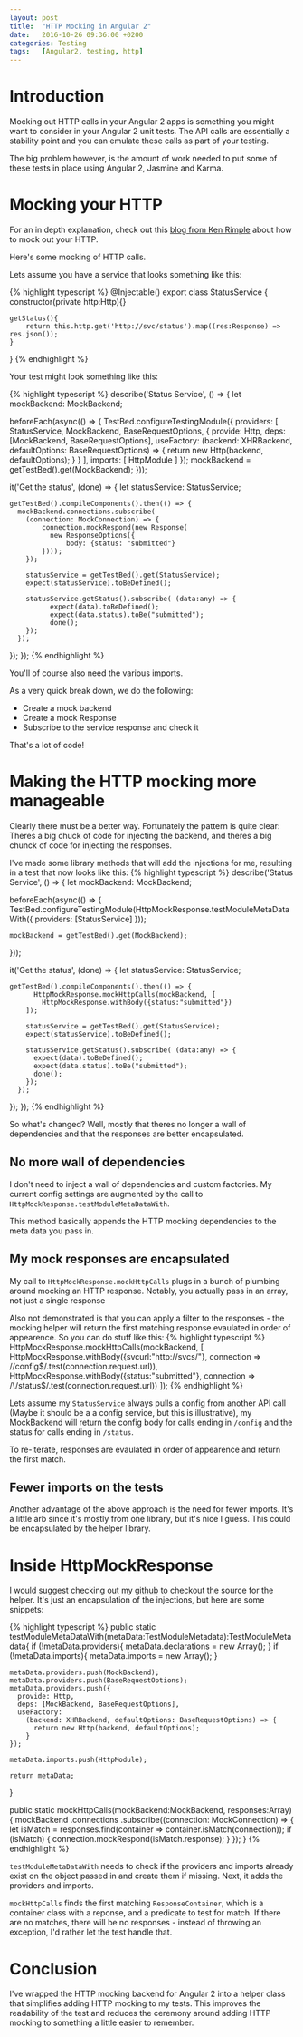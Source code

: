 ```yaml
---
layout:	post
title:	"HTTP Mocking in Angular 2"
date:	2016-10-26 09:36:00 +0200
categories:	Testing
tags:	[Angular2, testing, http]
---
```


# Introduction

Mocking out HTTP calls in your Angular 2 apps is something you might want to consider in your Angular 2 unit tests. The API calls are essentially a stability point and you can emulate these calls as part of your testing.

The big problem however, is the amount of work needed to put some of these tests in place using Angular 2, Jasmine and Karma.

# Mocking your HTTP

For an in depth explanation, check out this [blog from Ken Rimple](http://chariotsolutions.com/blog/post/testing-angular-2-0-x-services-http-jasmine-karma/) about how to mock out your HTTP.

Here's some mocking of HTTP calls.

Lets assume you have a service that looks something like this:

{% highlight typescript %}
@Injectable()
export class StatusService {
    constructor(private http:Http){}

    getStatus(){
        return this.http.get('http://svc/status').map((res:Response) => res.json());
    }
}
{% endhighlight %}

Your test might look something like this:

{% highlight typescript %}
describe('Status Service', () => {
  let mockBackend: MockBackend;

  beforeEach(async(() => {
    TestBed.configureTestingModule({
      providers: [
        StatusService,
        MockBackend,
        BaseRequestOptions,
        {
          provide: Http,
          deps: [MockBackend, BaseRequestOptions],
          useFactory:
            (backend: XHRBackend, defaultOptions: BaseRequestOptions) => {
              return new Http(backend, defaultOptions);
            }
       }
      ],
      imports: [
        HttpModule
      ]
    });
    mockBackend = getTestBed().get(MockBackend);
  }));
  
  it('Get the status', (done) => {
    let statusService: StatusService;

    getTestBed().compileComponents().then(() => {
      mockBackend.connections.subscribe(
        (connection: MockConnection) => {
            connection.mockRespond(new Response(
              new ResponseOptions({
                  body: {status: "submitted"}
            })));
        });

        statusService = getTestBed().get(StatusService);
        expect(statusService).toBeDefined();

        statusService.getStatus().subscribe( (data:any) => {
              expect(data).toBeDefined();
              expect(data.status).toBe("submitted");
              done();
        });
      });
  });
});
{% endhighlight %}

You'll of course also need the various imports.

As a very quick break down, we do the following:
-  Create a mock backend
-  Create a mock Response
-  Subscribe to the service response and check it

That's a lot of code!

# Making the HTTP mocking more manageable

Clearly there must be a better way. Fortunately the pattern is quite clear: Theres a big chuck of code for injecting the backend, and theres a big chunck of code for injecting the responses.

I've made some library methods that will add the injections for me, resulting in a test that now looks like this:
{% highlight typescript %}
describe('Status Service', () => {
  let mockBackend: MockBackend;

  beforeEach(async(() => {
    TestBed.configureTestingModule(HttpMockResponse.testModuleMetaDataWith({
      providers: [StatusService]
    }));

    mockBackend = getTestBed().get(MockBackend);
  }));
  
  it('Get the status', (done) => {
    let statusService: StatusService;

    getTestBed().compileComponents().then(() => {
          HttpMockResponse.mockHttpCalls(mockBackend, [
            HttpMockResponse.withBody({status:"submitted"})
        ]);

        statusService = getTestBed().get(StatusService);
        expect(statusService).toBeDefined();

        statusService.getStatus().subscribe( (data:any) => {
          expect(data).toBeDefined();
          expect(data.status).toBe("submitted");
          done();
        });
      });
  });
});
{% endhighlight %}

So what's changed? Well, mostly that theres no longer a wall of dependencies and that the responses are better encapsulated.

##  No more wall of dependencies 

I don't need to inject a wall of dependencies and custom factories. My current config settings are augmented by the call to `HttpMockResponse.testModuleMetaDataWith`.

This method basically appends the HTTP mocking dependencies to the meta data you pass in.

## My mock responses are encapsulated

My call to `HttpMockResponse.mockHttpCalls` plugs in a bunch of plumbing around mocking an HTTP response. Notably, you actually pass in an array, not just a single response

Also not demonstrated is that you can apply a filter to the responses - the mocking helper will return the first matching response evaulated in order of appearence. So you can do stuff like this:
{% highlight typescript %}
HttpMockResponse.mockHttpCalls(mockBackend, [ 
  HttpMockResponse.withBody({svcurl:"http://svcs/"}, connection => /\/config$/.test(connection.request.url)),
  HttpMockResponse.withBody({status:"submitted"}, connection => /\/status$/.test(connection.request.url))
]);
{% endhighlight %}

Lets assume my `StatusService` always pulls a config from another API call (Maybe it should be a a config service, but this is illustrative), my MockBackend will return the config body for calls ending in `/config` and the status for calls ending in `/status`.

To re-iterate, responses are evaulated in order of appearence and return the first match.

## Fewer imports on the tests

Another advantage of the above approach is the need for fewer imports. It's a little arb since it's mostly from one library, but it's nice I guess. This could be encapsulated by the helper library.

# Inside HttpMockResponse

I would suggest checking out my [github](https://github.com/geoffles/http-mock-response) to checkout the source for the helper. It's just an encapsulation of the injections, but here are some snippets:

{% highlight typescript %}
public static testModuleMetaDataWith(metaData:TestModuleMetadata):TestModuleMetadata{
    if (!metaData.providers){
        metaData.declarations = new Array<any>();
    }
    if (!metaData.imports){
        metaData.imports = new Array<any>();
    }
    
    metaData.providers.push(MockBackend);
    metaData.providers.push(BaseRequestOptions);
    metaData.providers.push({
      provide: Http,
      deps: [MockBackend, BaseRequestOptions],
      useFactory:
        (backend: XHRBackend, defaultOptions: BaseRequestOptions) => {
          return new Http(backend, defaultOptions);
        }
    });

    metaData.imports.push(HttpModule);
    
    return metaData;
}

public static mockHttpCalls(mockBackend:MockBackend, responses:Array<ResponseContainer>){
mockBackend
  .connections
  .subscribe((connection: MockConnection) => {
      let isMatch = responses.find(container => container.isMatch(connection));
      if (isMatch)
      {
          connection.mockRespond(isMatch.response);
      }
  });
}
{% endhighlight %}

`testModuleMetaDataWith` needs to check if the providers and imports already exist on the object passed in and create them if missing. Next, it adds the providers and imports.

`mockHttpCalls` finds the first matching `ResponseContainer`, which is a container class with a reponse, and a predicate to test for match. If there are no matches, there will be no responses - instead of throwing an exception, I'd rather let the test handle that.

# Conclusion

I've wrapped the HTTP mocking backend for Angular 2 into a helper class that simplifies adding HTTP mocking to my tests. This improves the readability of the test and reduces the ceremony around adding HTTP mocking to something a little easier to remember.
